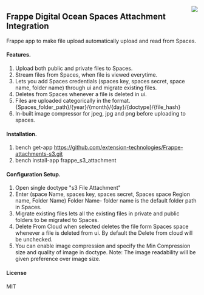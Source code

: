 <a href="https://extensionerp.com"><img src="https://sgp1.digitaloceanspaces.com/cdn.extension/Extension-ERP-06-32.png" align="right" /></a>

## Frappe Digital Ocean Spaces Attachment Integration

Frappe app to make file upload automatically upload and read from Spaces.

#### Features.

1. Upload both public and private files to Spaces.
2. Stream files from Spaces, when file is viewed everytime.
3. Lets you add Spaces credentials
    (spaces key, spaces secret, space name, folder name) through ui and migrate existing
    files.
4. Deletes from Spaces whenever a file is deleted in ui.
5. Files are uploaded categorically in the format.
    {Spaces_folder_path}/{year}/{month}/{day}/{doctype}/{file_hash}
6. In-built image compressor for jpeg, jpg and png before uploading to spaces.

#### Installation.

1. bench get-app https://github.com/extension-technologies/Frappe-attachments-s3.git
2. bench install-app frappe_s3_attachment

#### Configuration Setup.

1. Open single doctype "s3 File Attachment"
2. Enter (space Name, spaces key, spaces secret, Spaces space Region name, Folder Name)
    Folder Name- folder name is the default folder path in Spaces.
3. Migrate existing files lets all the existing files in private and public folders
    to be migrated to Spaces.
4. Delete From Cloud when selected deletes the file form Spaces space whenever a file
    is deleted from ui. By default the Delete from cloud will be unchecked.
5. You can enable image compression and specify the Min Compression size and quality of image in doctype. Note: The image readability will be given preference over image size.

#### License

MIT
